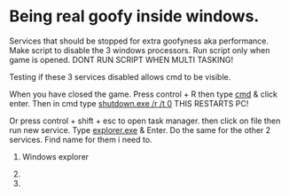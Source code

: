 # Being real goofy inside windows.

Services that should be stopped for extra goofyness aka performance. Make script to disable the 3 windows processors. Run script only when game is opened. DONT RUN SCRIPT WHEN MULTI TASKING!

Testing if these 3 services disabled allows cmd to be visible.

When you have closed the game. Press control + R then type [cmd]() & click enter. Then in cmd type [shutdown.exe /r /t 0]() THIS RESTARTS PC!

Or press control + shift + esc to open task manager. then click on file then run new service. Type [explorer.exe]() & Enter. Do the same for the other 2 services. Find name for them i need to.

1. Windows explorer 

2.

3.




